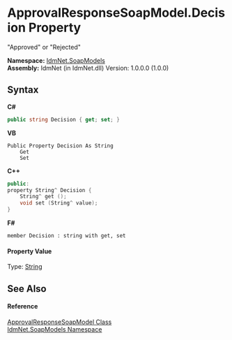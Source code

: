 # ApprovalResponseSoapModel.Decision Property 
 

"Approved" or "Rejected"

**Namespace:**&nbsp;<a href="N_IdmNet_SoapModels">IdmNet.SoapModels</a><br />**Assembly:**&nbsp;IdmNet (in IdmNet.dll) Version: 1.0.0.0 (1.0.0)

## Syntax

**C#**<br />
``` C#
public string Decision { get; set; }
```

**VB**<br />
``` VB
Public Property Decision As String
	Get
	Set
```

**C++**<br />
``` C++
public:
property String^ Decision {
	String^ get ();
	void set (String^ value);
}
```

**F#**<br />
``` F#
member Decision : string with get, set

```


#### Property Value
Type: <a href="http://msdn2.microsoft.com/en-us/library/s1wwdcbf" target="_blank">String</a>

## See Also


#### Reference
<a href="T_IdmNet_SoapModels_ApprovalResponseSoapModel">ApprovalResponseSoapModel Class</a><br /><a href="N_IdmNet_SoapModels">IdmNet.SoapModels Namespace</a><br />